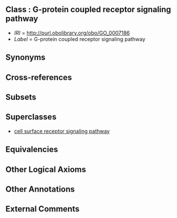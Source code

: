 
## Class : G-protein coupled receptor signaling pathway

 * *IRI* = http://purl.obolibrary.org/obo/GO_0007186
 * *Label* = G-protein coupled receptor signaling pathway

## Synonyms


## Cross-references


## Subsets


## Superclasses

 * [cell surface receptor signaling pathway](../../GO/66/GO_0007166.md)

## Equivalencies


## Other Logical Axioms


## Other Annotations


## External Comments

